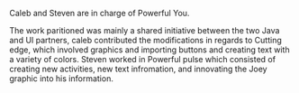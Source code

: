 Caleb and Steven are in charge of Powerful You.

The work paritioned was mainly a shared initiative between the two Java and UI partners, caleb contributed the modifications in regards to Cutting edge, which involved graphics and importing buttons and creating text with a variety of colors. Steven worked in Powerful pulse which consisted of creating new activities, new text infromation, and innovating the Joey graphic into his information. 


